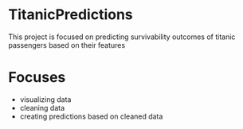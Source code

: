 # TitanicPredictions
This project is focused on predicting survivability outcomes of titanic passengers based on their features

# Focuses
- visualizing data
-  cleaning data
-  creating predictions based on cleaned data
